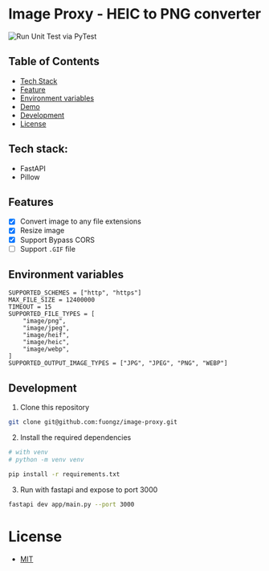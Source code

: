# Image Proxy - HEIC to PNG converter

![Run Unit Test via PyTest](https://github.com/fuongz/image-proxy/actions/workflows/run_test.yml/badge.svg)

## Table of Contents

- [Tech Stack](#tech-stack)
- [Feature](#feature)
- [Environment variables](#environment-variables)
- [Demo](#demo)
- [Development](#development)
- [License](#license)

## Tech stack:

- FastAPI
- Pillow

## Features

- [x] Convert image to any file extensions
- [x] Resize image
- [x] Support Bypass CORS
- [ ] Support `.GIF` file

## Environment variables

```
SUPPORTED_SCHEMES = ["http", "https"]
MAX_FILE_SIZE = 12400000
TIMEOUT = 15
SUPPORTED_FILE_TYPES = [
    "image/png",
    "image/jpeg",
    "image/heif",
    "image/heic",
    "image/webp",
]
SUPPORTED_OUTPUT_IMAGE_TYPES = ["JPG", "JPEG", "PNG", "WEBP"]
```

## Development

1. Clone this repository

```sh
git clone git@github.com:fuongz/image-proxy.git
```

2. Install the required dependencies

```sh
# with venv
# python -m venv venv

pip install -r requirements.txt
```

3. Run with fastapi and expose to port 3000

```sh
fastapi dev app/main.py --port 3000
```

# License

- [MIT](./LICENSE)
